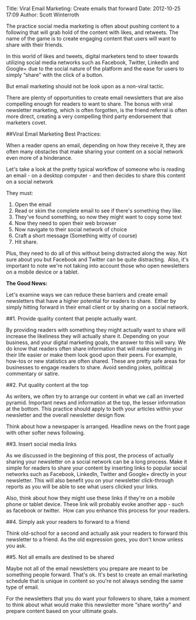 Title: Viral Email Marketing: Create emails that forward
Date: 2012-10-25 17:09
Author: Scott Winterroth




The practice social media marketing is often about pushing content to a
following that will grab hold of the content with likes, and retweets.
The name of the game is to create engaging content that users will want
to share with their friends.

In this world of likes and tweets, digital marketers tend to steer
towards utilizing social media networks such as Facebook, Twitter,
LinkedIn and Google+ due to the social nature of the platform and the
ease for users to simply “share” with the click of a button.

But email marketing should not be look upon as a non-viral tactic.

There are plenty of opportunities to create email newsletters that are
also compelling enough for readers to want to share. The bonus with
viral newsletter marketing, which is often forgotten, is the friend
referral is often more direct, creating a very compelling third party
endorsement that marketers covet.

##Viral Email Marketing Best Practices:


When a reader opens an email, depending on how they receive it, they are
often many obstacles that make sharing your content on a social network
even more of a hinderance.

Let's take a look at the pretty typical workflow of someone who is
reading an email - on a desktop computer - and then decides to share
this content on a social network

They must:

1.  Open the email
2.  Read or skim the complete email to see if there's something they
    like.
3.  They've found something, so now they might want to copy some text
4.  Now they need to open their web browser
5.  Now navigate to their social network of choice
6.  Craft a short message (Something witty of course)
7.  Hit share.

Plus, they need to do all of this without being distracted along the
way. Not sure about you but Facebook and Twitter can be quite
distracting.  Also, it's important to note we're not taking into account
those who open newsletters on a mobile device or a tablet.

**The Good News:**

Let's examine ways we can reduce these barriers and create email
newsletters that have a higher potential for readers to share.  Either
by simply hitting forward in their email client or by sharing on a
social network.

##1. Provide quality content that people actually want.

By providing readers with something they might actually want to share
will increase the likeliness they will actually share it. Depending on
your business, and your digital marketing goals, the answer to this will
vary. We do know that readers often share information that will make
something in their life easier or make them look good upon their peers.
For example, how-tos or new statistics are often shared. These are
pretty safe areas for businesses to engage readers to share. Avoid
sending jokes, political commentary or satire.

##2. Put quality content at the top

As writers, we often try to arrange our content in what we call an
inverted pyramid. Important news and information at the top, the lesser
information at the bottom. This practice should apply to both your
articles within your newsletter and the overall newsletter design flow.

Think about how a newspaper is arranged. Headline news on the front page
with other softer news following.

##3. Insert social media links

As we discussed in the beginning of this post, the process of actually
sharing your newsletter on a social network can be a long process. Make
it simple for readers to share your content by inserting links to
popular social networks such as Facebook, LinkedIn, Twitter and Google+
directly in your newsletter. This will also benefit you on your
newsletter click-through reports as you will be able to see what users
clicked your links.

Also, think about how they might use these links if they're on a mobile
phone or tablet device. These link will probably evoke another app -
such as facebook or twitter.  How can you enhance this process for your
readers.

##4. Simply ask your readers to forward to a friend

Think old-school for a second and actually ask your readers to forward
this newsletter to a friend. As the old expression goes, you don't know
unless you ask.

##5. Not all emails are destined to be shared

Maybe not all of the email newsletters you prepare are meant to be
something people forward. That's ok. It's best to create an email
marketing schedule that is unique in content so you're not always
sending the same type of email.

For the newsletters that you do want your followers to share, take a
moment to think about what would make this newsletter more “share
worthy” and prepare content based on your ultimate goals.
